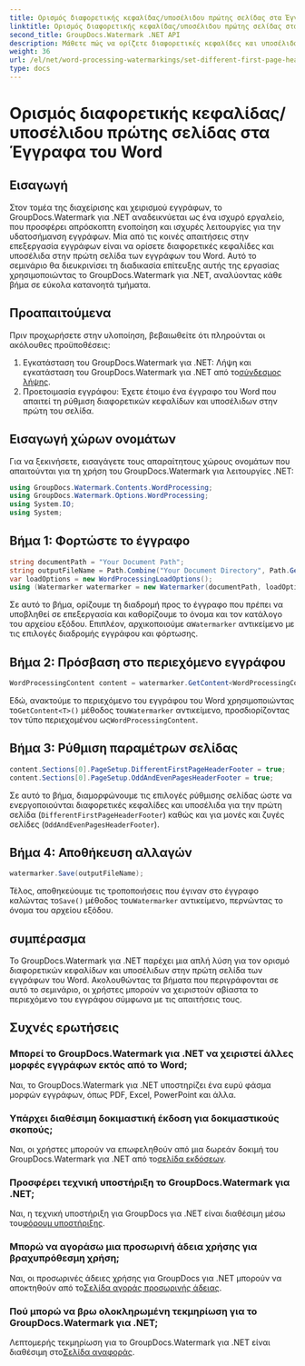 ```yaml
---
title: Ορισμός διαφορετικής κεφαλίδας/υποσέλιδου πρώτης σελίδας στα Έγγραφα του Word
linktitle: Ορισμός διαφορετικής κεφαλίδας/υποσέλιδου πρώτης σελίδας στα Έγγραφα του Word
second_title: GroupDocs.Watermark .NET API
description: Μάθετε πώς να ορίζετε διαφορετικές κεφαλίδες και υποσέλιδα στην πρώτη σελίδα των εγγράφων του Word χρησιμοποιώντας το GroupDocs.Watermark για .NET.
weight: 36
url: /el/net/word-processing-watermarkings/set-different-first-page-header-footer-word-docs/
type: docs
---
```

# Ορισμός διαφορετικής κεφαλίδας/υποσέλιδου πρώτης σελίδας στα Έγγραφα του Word

## Εισαγωγή
Στον τομέα της διαχείρισης και χειρισμού εγγράφων, το GroupDocs.Watermark για .NET αναδεικνύεται ως ένα ισχυρό εργαλείο, που προσφέρει απρόσκοπτη ενοποίηση και ισχυρές λειτουργίες για την υδατοσήμανση εγγράφων. Μία από τις κοινές απαιτήσεις στην επεξεργασία εγγράφων είναι να ορίσετε διαφορετικές κεφαλίδες και υποσέλιδα στην πρώτη σελίδα των εγγράφων του Word. Αυτό το σεμινάριο θα διευκρινίσει τη διαδικασία επίτευξης αυτής της εργασίας χρησιμοποιώντας το GroupDocs.Watermark για .NET, αναλύοντας κάθε βήμα σε εύκολα κατανοητά τμήματα.
## Προαπαιτούμενα
Πριν προχωρήσετε στην υλοποίηση, βεβαιωθείτε ότι πληρούνται οι ακόλουθες προϋποθέσεις:
1.  Εγκατάσταση του GroupDocs.Watermark για .NET: Λήψη και εγκατάσταση του GroupDocs.Watermark για .NET από το[σύνδεσμος λήψης](https://releases.groupdocs.com/Watermark/net/).
2. Προετοιμασία εγγράφου: Έχετε έτοιμο ένα έγγραφο του Word που απαιτεί τη ρύθμιση διαφορετικών κεφαλίδων και υποσέλιδων στην πρώτη του σελίδα.

## Εισαγωγή χώρων ονομάτων
Για να ξεκινήσετε, εισαγάγετε τους απαραίτητους χώρους ονομάτων που απαιτούνται για τη χρήση του GroupDocs.Watermark για λειτουργίες .NET:
```csharp
using GroupDocs.Watermark.Contents.WordProcessing;
using GroupDocs.Watermark.Options.WordProcessing;
using System.IO;
using System;
```
## Βήμα 1: Φορτώστε το έγγραφο
```csharp
string documentPath = "Your Document Path";
string outputFileName = Path.Combine("Your Document Directory", Path.GetFileName(documentPath));
var loadOptions = new WordProcessingLoadOptions();
using (Watermarker watermarker = new Watermarker(documentPath, loadOptions))
```
Σε αυτό το βήμα, ορίζουμε τη διαδρομή προς το έγγραφο που πρέπει να υποβληθεί σε επεξεργασία και καθορίζουμε το όνομα και τον κατάλογο του αρχείου εξόδου. Επιπλέον, αρχικοποιούμε α`Watermarker` αντικείμενο με τις επιλογές διαδρομής εγγράφου και φόρτωσης.
## Βήμα 2: Πρόσβαση στο περιεχόμενο εγγράφου
```csharp
WordProcessingContent content = watermarker.GetContent<WordProcessingContent>();
```
 Εδώ, ανακτούμε το περιεχόμενο του εγγράφου του Word χρησιμοποιώντας το`GetContent<T>()` μέθοδος του`Watermarker` αντικείμενο, προσδιορίζοντας τον τύπο περιεχομένου ως`WordProcessingContent`.
## Βήμα 3: Ρύθμιση παραμέτρων σελίδας
```csharp
content.Sections[0].PageSetup.DifferentFirstPageHeaderFooter = true;
content.Sections[0].PageSetup.OddAndEvenPagesHeaderFooter = true;
```
Σε αυτό το βήμα, διαμορφώνουμε τις επιλογές ρύθμισης σελίδας ώστε να ενεργοποιούνται διαφορετικές κεφαλίδες και υποσέλιδα για την πρώτη σελίδα (`DifferentFirstPageHeaderFooter`) καθώς και για μονές και ζυγές σελίδες (`OddAndEvenPagesHeaderFooter`).
## Βήμα 4: Αποθήκευση αλλαγών
```csharp
watermarker.Save(outputFileName);
```
 Τέλος, αποθηκεύουμε τις τροποποιήσεις που έγιναν στο έγγραφο καλώντας το`Save()` μέθοδος του`Watermarker` αντικείμενο, περνώντας το όνομα του αρχείου εξόδου.

## συμπέρασμα
Το GroupDocs.Watermark για .NET παρέχει μια απλή λύση για τον ορισμό διαφορετικών κεφαλίδων και υποσέλιδων στην πρώτη σελίδα των εγγράφων του Word. Ακολουθώντας τα βήματα που περιγράφονται σε αυτό το σεμινάριο, οι χρήστες μπορούν να χειριστούν αβίαστα το περιεχόμενο του εγγράφου σύμφωνα με τις απαιτήσεις τους.
## Συχνές ερωτήσεις
### Μπορεί το GroupDocs.Watermark για .NET να χειριστεί άλλες μορφές εγγράφων εκτός από το Word;
Ναι, το GroupDocs.Watermark για .NET υποστηρίζει ένα ευρύ φάσμα μορφών εγγράφων, όπως PDF, Excel, PowerPoint και άλλα.
### Υπάρχει διαθέσιμη δοκιμαστική έκδοση για δοκιμαστικούς σκοπούς;
Ναι, οι χρήστες μπορούν να επωφεληθούν από μια δωρεάν δοκιμή του GroupDocs.Watermark για .NET από το[σελίδα εκδόσεων](https://releases.groupdocs.com/).
### Προσφέρει τεχνική υποστήριξη το GroupDocs.Watermark για .NET;
 Ναι, η τεχνική υποστήριξη για GroupDocs για .NET είναι διαθέσιμη μέσω του[φόρουμ υποστήριξης](https://forum.groupdocs.com/c/watermark/19).
### Μπορώ να αγοράσω μια προσωρινή άδεια χρήσης για βραχυπρόθεσμη χρήση;
 Ναι, οι προσωρινές άδειες χρήσης για GroupDocs για .NET μπορούν να αποκτηθούν από το[Σελίδα αγοράς προσωρινής άδειας](https://purchase.groupdocs.com/temporary-license/).
### Πού μπορώ να βρω ολοκληρωμένη τεκμηρίωση για το GroupDocs.Watermark για .NET;
 Λεπτομερής τεκμηρίωση για το GroupDocs.Watermark για .NET είναι διαθέσιμη στο[Σελίδα αναφοράς](https://tutorials.groupdocs.com/Watermark/net/).